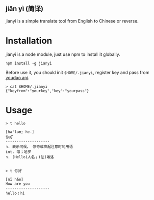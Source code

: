 jiǎn yì (简译)
---------------

jianyi is a simple translate tool from English to Chinese or reverse.


Installation
==============

jianyi is a node module, just use npm to install it globally.

```
npm install -g jianyi
```

Before use it, you should init ```$HOME/.jianyi```, register key and pass from [youdao api](http://fanyi.youdao.com/openapi?path=data-mode).

```
> cat $HOME/.jianyi
{"keyfrom":"yourkey","key":"yourpass"}
```

Usage
=======

```
> t hello

[hə'ləʊ; he-]
你好
--------------------
n. 表示问候， 惊奇或唤起注意时的用语
int. 喂；哈罗
n. (Hello)人名；(法)埃洛


> t 你好

[nǐ hǎo]
How are you
--------------------
hello；hi
```